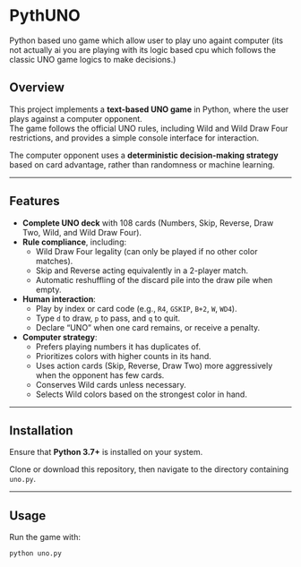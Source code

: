 # PythUNO
Python based uno game which allow user to play uno againt computer (its not actually ai you are playing with its logic based cpu which follows the classic UNO game logics to make decisions.)
## Overview
This project implements a **text-based UNO game** in Python, where the user plays against a computer opponent.  
The game follows the official UNO rules, including Wild and Wild Draw Four restrictions, and provides a simple console interface for interaction.

The computer opponent uses a **deterministic decision-making strategy** based on card advantage, rather than randomness or machine learning.

---

## Features
- **Complete UNO deck** with 108 cards (Numbers, Skip, Reverse, Draw Two, Wild, and Wild Draw Four).
- **Rule compliance**, including:
  - Wild Draw Four legality (can only be played if no other color matches).
  - Skip and Reverse acting equivalently in a 2-player match.
  - Automatic reshuffling of the discard pile into the draw pile when empty.
- **Human interaction**:
  - Play by index or card code (e.g., `R4`, `GSKIP`, `B+2`, `W`, `WD4`).
  - Type `d` to draw, `p` to pass, and `q` to quit.
  - Declare “UNO” when one card remains, or receive a penalty.
- **Computer strategy**:
  - Prefers playing numbers it has duplicates of.
  - Prioritizes colors with higher counts in its hand.
  - Uses action cards (Skip, Reverse, Draw Two) more aggressively when the opponent has few cards.
  - Conserves Wild cards unless necessary.
  - Selects Wild colors based on the strongest color in hand.

---

## Installation
Ensure that **Python 3.7+** is installed on your system.

Clone or download this repository, then navigate to the directory containing `uno.py`.

---

## Usage
Run the game with:

```bash
python uno.py
